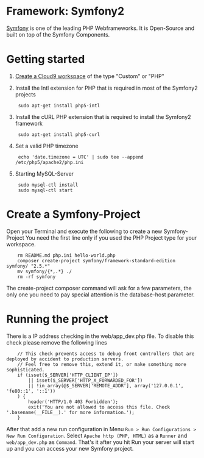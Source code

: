 # Framework: Symfony2 

[Symfony](http://www.symfony.com) is one of the leading PHP Webframeworks. It is Open-Source and built on top of the Symfony Components.

# Getting started

1. [Create a Cloud9 workspace](./create_a_workspace.html) of the type "Custom" or "PHP"
2. Install the Intl extension for PHP that is required in most of the Symfony2 projects

		sudo apt-get install php5-intl
		
3. Install the cURL PHP extension that is required to install the Symfony2 framework
		
		sudo apt-get install php5-curl		

4. Set a valid PHP timezone

		echo 'date.timezone = UTC' | sudo tee --append /etc/php5/apache2/php.ini
		
5. Starting MySQL-Server

		sudo mysql-ctl install
		sudo mysql-ctl start
		
# Create a Symfony-Project
Open your Terminal and execute the following to create a new Symfony-Project
You need the first line only if you used the PHP Project type for your workspace.

		rm README.md php.ini hello-world.php
		composer create-project symfony/framework-standard-edition symfony/ "2.5.*"
		mv symfony/{*,.*} ./ 
		rm -rf symfony

The create-project composer command will ask for a few parameters, the only one you need to pay special attention is the database-host parameter. 

# Running the project
	
There is a IP address checking in the web/app_dev.php file. To disable this check please remove the following lines

		// This check prevents access to debug front controllers that are deployed by accident to production servers.
		// Feel free to remove this, extend it, or make something more sophisticated.
		if (isset($_SERVER['HTTP_CLIENT_IP'])
			|| isset($_SERVER['HTTP_X_FORWARDED_FOR'])
			|| !in_array(@$_SERVER['REMOTE_ADDR'], array('127.0.0.1', 'fe80::1', '::1'))
		) {
			header('HTTP/1.0 403 Forbidden');
			exit('You are not allowed to access this file. Check '.basename(__FILE__).' for more information.');
		}
		
After that add a new run configuration in Menu `Run > Run Configurations > New Run Configuration`. Select `Apache http (PHP, HTML)` as a `Runner` and `web/app_dev.php` as `Command`.
That's it after you hit Run your server will start up and you can access your new Symfony project.
